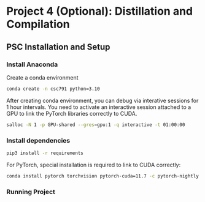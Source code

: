 # Project 4 (Optional): Distillation and Compilation

## PSC Installation and Setup

### Install Anaconda

Create a conda environment
    
```sh
conda create -n csc791 python=3.10
```

After creating conda environment, you can debug via interative sessions for 1 hour intervals. You need to activate an interactive session attached to a GPU to link the PyTorch libraries correctly to CUDA.
```sh
salloc -N 1 -p GPU-shared --gres=gpu:1 -q interactive -t 01:00:00
```

### Install dependencies
```sh
pip3 install -r requirements
````
For PyTorch, special installation is required to link to CUDA correctly:
```sh
conda install pytorch torchvision pytorch-cuda=11.7 -c pytorch-nightly -c nvidia
```

### Running Project